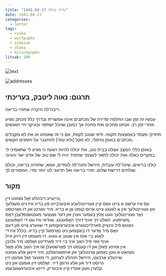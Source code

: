 ```yaml
---
title: "גלויה מוולף 1941-04-27"
date: 1941-04-27
categories:
  - letter
tags:
  - rivka
  - wulfpupko
  - scheine
  - chana
  - hirschpupko
litvak: 100
---
```


![text](/pupko-papers/assets/images/1941-04-27-content.jpg)

![addresses](/pupko-papers/assets/images/1941-04-27-addresses.jpg)

## תרגום: נאוה ליטבק, בעריכתי
ריבה'לה היקרה שתהיי בריאה.

עכשיו זה זמן שבו החלפה סדירה של מכתבים אינה אפשרית ובדרך כלל מכתב מגיע אחרי זמן רב.
אנחנו מחכים ואת מחכה אך כמובן שהכל ישתפר ובעיקר חיי האנשים.

תחזיקי מעמד באמצעות תקווה. ודאי שטוב לקוות, אם כי זה שאנחנו או את לא מקבלים
מכתבים באופן נורמלי, לא מקל [ולא עוזר] להתגבר על הזמנים הקשים. 

באופן כללי המצב אצלנו בבית _טוב_. את יכולה להיות רגועה כי מגיע לי שתאמיני לי במקרים כאלה
ואת יכולה לתאר לעצמך שתמיד היה לי שם טוב של אדם _ישר והגיוני_.

כולנו בריאים. שינה'לה עובדת, הירשל וחנה'לה לומדים, אמא, שתהיה בריאה, וכולם שולחים דרישת
שלום. תהיי בריאה ואל תדאגי לנו יותר מדי. המסורים לך.

## מקור

טייַערע ריבהלע זאׇל געזונט זייַן,  
עס איז ערשט אַ צײַט וואׇס קיין געוויינטלעכע איבערבײַט פֿון בריוו איז ניט מעגלעך  
און געוויינטלעך אין אַ לאַנגע צײַט אַרום קומט אׇן א בריוו. מיר וואַרטן און דו וואַרטסט  
נאׇר געוויינטלעך וועט אַלץ בעסער ווערן און דער גאַנצער מענטשנסלעבן דאׇס  
מערסטע. האַלט זיך אויף דורך האׇפֿענונג. אַוודאי איז גוט  די האׇפֿענונג,  
כאׇטש פֿיל ווינציק פֿאַרלײַכטערט איבערצוקומען די שווערע צײַט פֿון דעם  
וואׇס מיר אׇדער דו באַקומען ניט נאׇרמאַל קיין בריוו. בכלל איז די  
לאַגע בײַ אונז אין שטוב אַ גוטע. דו מעגסט זײַן רויִק ווײַל  
אויף אַזוי פֿיל האׇב איך בײַ דיר פֿאַרדינט זאׇלסט מיר גלויבן  
אין אַזוינע פֿאַלן און דו קענסט זיך פֿאׇרשטעלן אַז איך האׇב אַלע מאׇל  
געהאַט אַ גוטן נאׇמען אׇרנטלעך און אויסגעהאַלטן. מיר זײַנען אַלע געזונט.  
שיינעלע אַרבעט, הירשל חנהלע לערנען, די מוטער זאׇל געזונט זײַן  
גרוסט דיר און אַלע גרוסן דיר. זאׇלסט זײַן געזונט און ניט  
קלערן וועגן אונדז קיין איבעריק. דײַנע איבערגעגעבענע.  


